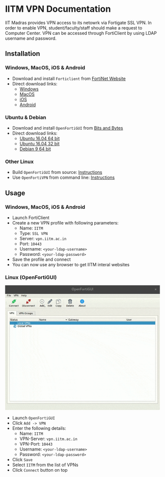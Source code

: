 # IITM VPN Documentation
IIT Madras provides VPN access to its netowrk via Fortigate SSL VPN. 
In order to enable VPN, student/faculty/staff should make a request to Computer Center.
VPN can be accessed through FortiClient by using LDAP username and password.

## Installation

### Windows, MacOS, iOS & Android

- Download and install `Forticlient` from 
  [FortiNet Website](https://www.fortinet.com/support-and-training/support/product-downloads.html)
- Direct download links:
  - [Windows](http://forticlient.com/downloads/FortiClientOnlineInstaller.exe)
  - [MacOS](http://forticlient.com/downloads/FortiClient_Installer.dmg)
  - [iOS](http://itunes.apple.com/md/app/forticlient/id525600370?mt=8)
  - [Android](https://play.google.com/store/apps/details?id=com.fortinet.forticlient)

### Ubuntu & Debian

- Download and install `OpenFortiGUI` from
  [Bits and Bytes](https://hadler.me/linux/openfortigui/)
- Direct download links:
  - [Ubuntu 16.04 64 bit](https://hadler.me/files/openfortigui/openfortigui_0.2.10-1_amd64.deb) 
  - [Ubuntu 16.04 32 bit](https://hadler.me/files/openfortigui/openfortigui_0.2.10-1_i386.deb)
  - [Debian 9 64 bit](https://hadler.me/files/openfortigui/openfortigui_0.2.10-1_amd64_debian9.deb)

### Other Linux

- Build `OpenFortiGUI` from source: [Instructions](https://hadler.me/linux/openfortigui/)
- Use `OpenFortiVPN` from command line: [Instructions](https://github.com/adrienverge/openfortivpn)

## Usage

### Windows, MacOS, iOS & Android

- Launch FortiClient
- Create a new VPN profile with following parameters:
  - Name: `IITM`
  - Type: `SSL VPN`
  - Server: `vpn.iitm.ac.in`
  - Port: `10443`
  - Username: `<your-ldap-username>`
  - Password: `<your-ldap-password>`
- Save the profile and connect
- You can now use any browser to get IITM interal websites

### Linux (OpenFortiGUI)
![OpenFortiGUI on Ubuntu](openfortigui.gif)

- Launch `OpenFortiGUI`
- Click `Add -> VPN`
- Enter the following details:
  - Name: `IITM`
  - VPN-Server: `vpn.iitm.ac.in`
  - VPN-Port: `10443`
  - Username: `<your-ldap-username>`
  - Password: `<your-ldap-password>`
- Click `Save`
- Select `IITM` from the list of VPNs
- Click `Connect` button on top
